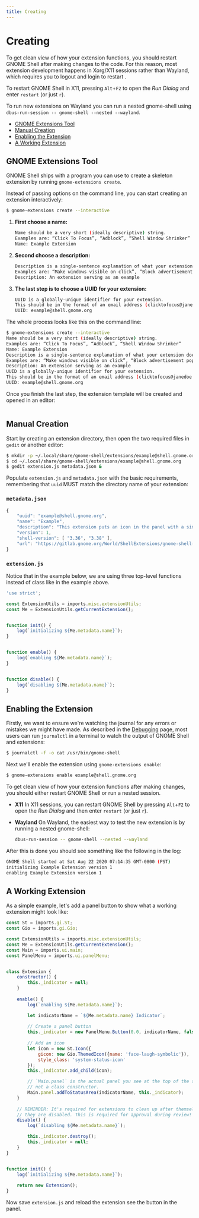 ```yaml
---
title: Creating
---
```


# Creating

To get clean view of how your extension functions, you should restart GNOME Shell after making changes to the code. For this reason, most extension development happens in Xorg/X11 sessions rather than Wayland, which requires you to logout and login to restart .

To restart GNOME Shell in X11, pressing `Alt`+`F2` to open the *Run Dialog* and enter `restart` (or just `r`).

To run new extensions on Wayland you can run a nested gnome-shell using `dbus-run-session -- gnome-shell --nested --wayland`.

- [GNOME Extensions Tool](#gnome-extensions-tool)
- [Manual Creation](#manual-creation)
- [Enabling the Extension](#enabling-the-extension)
- [A Working Extension](#a-working-extension)

## GNOME Extensions Tool

GNOME Shell ships with a program you can use to create a skeleton extension by running `gnome-extensions create`.

Instead of passing options on the command line, you can start creating an extension interactively:

```sh
$ gnome-extensions create --interactive
```

1. **First choose a name:**

   ```sh
   Name should be a very short (ideally descriptive) string.
   Examples are: “Click To Focus”, “Adblock”, “Shell Window Shrinker”
   Name: Example Extension
   ```

2. **Second choose a description:**

   ```sh
   Description is a single-sentence explanation of what your extension does.
   Examples are: “Make windows visible on click”, “Block advertisement popups”, “Animate windows shrinking on minimize”
   Description: An extension serving as an example
   ```

3. **The last step is to choose a UUID for your extension:**

   ```sh
   UUID is a globally-unique identifier for your extension.
   This should be in the format of an email address (clicktofocus@janedoe.example.com)
   UUID: example@shell.gnome.org
   ```

The whole process looks like this on the command line:

```sh
$ gnome-extensions create --interactive
Name should be a very short (ideally descriptive) string.
Examples are: “Click To Focus”, “Adblock”, “Shell Window Shrinker”
Name: Example Extension
Description is a single-sentence explanation of what your extension does.
Examples are: “Make windows visible on click”, “Block advertisement popups”, “Animate windows shrinking on minimize”
Description: An extension serving as an example            
UUID is a globally-unique identifier for your extension.
This should be in the format of an email address (clicktofocus@janedoe.example.com)
UUID: example@shell.gnome.org
```

Once you finish the last step, the extension template will be created and opened in an editor:

<img :src="$withBase('/assets/img/gnome-extensions-create-editor.png')" />


## Manual Creation

Start by creating an extension directory, then open the two required files in `gedit` or another editor:

```sh
$ mkdir -p ~/.local/share/gnome-shell/extensions/example@shell.gnome.org
$ cd ~/.local/share/gnome-shell/extensions/example@shell.gnome.org
$ gedit extension.js metadata.json &
```

Populate `extension.js` and `metadata.json` with the basic requirements, remembering that `uuid` MUST match the directory name of your extension:

### `metadata.json`
```js
{
    "uuid": "example@shell.gnome.org",
    "name": "Example",
    "description": "This extension puts an icon in the panel with a simple dropdown menu.",
    "version": 1,
    "shell-version": [ "3.36", "3.38" ],
    "url": "https://gitlab.gnome.org/World/ShellExtensions/gnome-shell-extension-example"
}
```

### `extension.js`

Notice that in the example below, we are using three top-level functions instead of class like in the example above.

```js
'use strict';

const ExtensionUtils = imports.misc.extensionUtils;
const Me = ExtensionUtils.getCurrentExtension();


function init() {
    log(`initializing ${Me.metadata.name}`);
}


function enable() {
    log(`enabling ${Me.metadata.name}`);
}


function disable() {
    log(`disabling ${Me.metadata.name}`);
}
```

## Enabling the Extension

Firstly, we want to ensure we're watching the journal for any errors or mistakes we might have made. As described in the [Debugging](../development/debugging.html) page, most users can run `journalctl` in a terminal to watch the output of GNOME Shell and extensions:

```sh
$ journalctl -f -o cat /usr/bin/gnome-shell
```

Next we'll enable the extension using `gnome-extensions enable`:

```sh
$ gnome-extensions enable example@shell.gnome.org
```

To get clean view of how your extension functions after making changes, you should either restart GNOME Shell or run a nested session.

- **X11**
  In X11 sessions, you can restart GNOME Shell by pressing `Alt`+`F2` to open the *Run Dialog* and then enter `restart` (or just `r`).
  
- **Wayland**
  On Wayland, the easiest way to test the new extension is by running a nested gnome-shell:

  ```sh
  dbus-run-session -- gnome-shell --nested --wayland
  ```

After this is done you should see something like the following in the log:

```sh
GNOME Shell started at Sat Aug 22 2020 07:14:35 GMT-0800 (PST)
initializing Example Extension version 1
enabling Example Extension version 1
```

## A Working Extension

As a simple example, let's add a panel button to show what a working extension might look like:

```js
const St = imports.gi.St;
const Gio = imports.gi.Gio;

const ExtensionUtils = imports.misc.extensionUtils;
const Me = ExtensionUtils.getCurrentExtension();
const Main = imports.ui.main;
const PanelMenu = imports.ui.panelMenu;


class Extension {
    constructor() {
        this._indicator = null;
    }
    
    enable() {
        log(`enabling ${Me.metadata.name}`);

        let indicatorName = `${Me.metadata.name} Indicator`;
        
        // Create a panel button
        this._indicator = new PanelMenu.Button(0.0, indicatorName, false);
        
        // Add an icon
        let icon = new St.Icon({
            gicon: new Gio.ThemedIcon({name: 'face-laugh-symbolic'}),
            style_class: 'system-status-icon'
        });
        this._indicator.add_child(icon);

        // `Main.panel` is the actual panel you see at the top of the screen,
        // not a class constructor.
        Main.panel.addToStatusArea(indicatorName, this._indicator);
    }
    
    // REMINDER: It's required for extensions to clean up after themselves when
    // they are disabled. This is required for approval during review!
    disable() {
        log(`disabling ${Me.metadata.name}`);

        this._indicator.destroy();
        this._indicator = null;
    }
}


function init() {
    log(`initializing ${Me.metadata.name}`);
    
    return new Extension();
}
```

Now save `extension.js` and reload the extension see the button in the panel.

